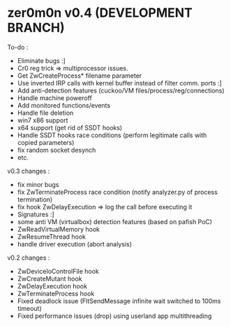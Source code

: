 zer0m0n v0.4 (DEVELOPMENT BRANCH)
=================================

To-do :
+ Eliminate bugs :]
+ Cr0 reg trick => multiprocessor issues.
+ Get ZwCreateProcess* filename parameter
+ Use inverted IRP calls with kernel buffer instead of filter comm. ports :]
+ Add anti-detection features (cuckoo/VM files/process/reg/connections)
+ Handle machine poweroff
+ Add monitored functions/events
+ Handle file deletion
+ win7 x86 support
+ x64 support (get rid of SSDT hooks)
+ Handle SSDT hooks race conditions (perform legitimate calls with copied parameters)
+ fix random socket desynch
+ etc.

v0.3 changes :
+ fix minor bugs
+ fix ZwTerminateProcess race condition (notify analyzer.py of process termination)
+ fix hook ZwDelayExecution => log the call before executing it
+ Signatures :]
+ some anti VM (virtualbox) detection features (based on pafish PoC)
+ ZwReadVirtualMemory hook
+ ZwResumeThread hook
+ handle driver execution (abort analysis)

v0.2 changes :
+ ZwDeviceIoControlFile hook
+ ZwCreateMutant hook
+ ZwDelayExecution hook
+ ZwTerminateProcess hook
+ Fixed deadlock issue (FltSendMessage infinite wait switched to 100ms timeout)
+ Fixed performance issues (drop) using userland app multithreading
